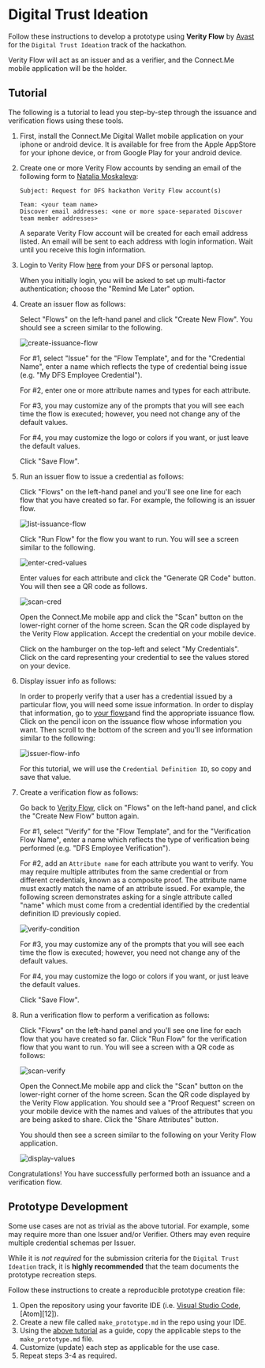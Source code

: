 # Digital Trust Ideation

Follow these instructions to develop a prototype using **Verity Flow** by [Avast](https://avast.com) for the ```Digital Trust Ideation``` track of the hackathon.

Verity Flow will act as an issuer and as a verifier, and the Connect.Me mobile application will be the holder.
## Tutorial
The following is a tutorial to lead you step-by-step through the issuance and verification flows using these tools.

1. First, install the Connect.Me Digital Wallet mobile application on your iphone or android device.  It is available for free from the Apple AppStore for your iphone device, or from Google Play for your android device.

2. Create one or more Verity Flow accounts by sending an email of the following form to [Natalia Moskaleva](mailto:natalia.moskaleva@avast.com):

   ```
   Subject: Request for DFS hackathon Verity Flow account(s)

   Team: <your team name>
   Discover email addresses: <one or more space-separated Discover team member addresses>
   ```

   A separate Verity Flow account will be created for each email address listed.
   An email will be sent to each address with login information.
   Wait until you receive this login information.

3. Login to Verity Flow [here](https://verity-flow.pps.evernym.com) from your DFS or personal laptop.

   When you initially login, you will be asked to set up multi-factor authentication; choose the "Remind Me Later" option.

4. Create an issuer flow as follows:

   Select "Flows" on the left-hand panel and click "Create New Flow".  You should see a screen similar to the following.

   ![create-issuance-flow](./images/create-issuance-flow.png)

   For #1, select "Issue" for the "Flow Template", and for the "Credential Name", enter a name which reflects the type of credential being issue (e.g. "My DFS Employee Credential").

   For #2, enter one or more attribute names and types for each attribute.

   For #3, you may customize any of the prompts that you will see each time the flow is executed; however, you need not change any of the default values.

   For #4, you may customize the logo or colors if you want, or just leave the default values.

   Click "Save Flow".

5. Run an issuer flow to issue a credential as follows:

   Click "Flows" on the left-hand panel and you'll see one line for each flow that you have created so far.  For example, the following is an issuer flow.

   ![list-issuance-flow](./images/list-issuance-flow.png)

   Click "Run Flow" for the flow you want to run.  You will see a screen similar to the following.

   ![enter-cred-values](./images/enter-cred-values.png)

   Enter values for each attribute and click the "Generate QR Code" button.  You will then see a QR code as follows.

   ![scan-cred](./images/scan-cred.png)

   Open the Connect.Me mobile app and click the "Scan" button on the lower-right corner of the home screen.  Scan the QR code displayed by the Verity Flow application.  Accept the credential on your mobile device.

   Click on the hamburger on the top-left and select "My Credentials".  Click on the card representing your credential to see the values stored on your device.

6. Display issuer info as follows:

   In order to properly verify that a user has a credential issued by a particular flow, you will need some issue information.  In order to display that information,
   go to [your flows](https://verity-flow.pps.evernym.com/flows)and find the appropriate issuance flow.  Click on the pencil icon on the issuance flow whose information you want.  Then scroll to the bottom of the screen and you'll see information similar to the following:

   ![issuer-flow-info](./images/issuer-flow-info.png)

   For this tutorial, we will use the `Credential Definition ID`, so copy and save that value.

7. Create a verification flow as follows:

   Go back to [Verity Flow](https://verity-flow.pps.evernym.com/flows), click on "Flows" on the left-hand panel, and click the "Create New Flow" button again.

   For #1, select "Verify" for the "Flow Template", and for the "Verification Flow Name", enter a name which reflects the type of verification being performed (e.g. "DFS Employee Verification").

   For #2, add an `Attribute name` for each attribute you want to verify.  You may require multiple attributes from the same credential or from different credentials, known as a composite proof.  The attribute name must exactly match the name of an attribute issued.  For example, the following screen demonstrates asking for a single attribute called "name" which must come from a credential identified by the credential definition ID previously copied.

   ![verify-condition](./images/verify-condition.png)

   For #3, you may customize any of the prompts that you will see each time the flow is executed; however, you need not change any of the default values.

   For #4, you may customize the logo or colors if you want, or just leave the default values.

   Click "Save Flow".

8. Run a verification flow to perform a verification as follows:

   Click "Flows" on the left-hand panel and you'll see one line for each flow that you have created so far.  Click "Run Flow" for the verification flow that you want to run.  You will see a screen with a QR code as follows:

   ![scan-verify](./images/scan-verify.png)
   
   Open the Connect.Me mobile app and click the "Scan" button on the lower-right corner of the home screen.  Scan the QR code displayed by the Verity Flow application.  You should see a "Proof Request" screen on your mobile device with the names and values of the attributes that you are being asked to share.  Click the "Share Attributes" button.

   You should then see a screen similar to the following on your Verity Flow application.

   ![display-values](./images/display-values.png)

Congratulations!  You have successfully performed both an issuance and a verification flow.

## Prototype Development
Some use cases are not as trivial as the above tutorial. For example, some may require more than one Issuer and/or Verifier. Others may even require multiple credential schemas per Issuer. 

While it is *not required* for the submission criteria for the ```Digital Trust Ideation``` track, it is **highly recommended** that the team documents the prototype recreation steps.

Follow these instructions to create a reproducible prototype creation file:

1. Open the repository using your favorite IDE (i.e. [Visual Studio Code][1], [Atom][12]).
2. Create a new file called `make_prototype.md` in the repo using your IDE. 
3. Using the [above tutorial](#tutorial) as a guide, copy the applicable steps to the `make_prototype.md` file.
4. Customize (update) each step as applicable for the use case.
5. Repeat steps 3-4 as required. 

[1]: https://code.visualstudio.com/
[2]: https://atom.io